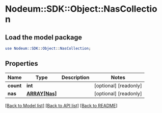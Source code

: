 # Nodeum::SDK::Object::NasCollection

## Load the model package
```perl
use Nodeum::SDK::Object::NasCollection;
```

## Properties
Name | Type | Description | Notes
------------ | ------------- | ------------- | -------------
**count** | **int** |  | [optional] [readonly] 
**nas** | [**ARRAY[Nas]**](Nas.md) |  | [optional] [readonly] 

[[Back to Model list]](../README.md#documentation-for-models) [[Back to API list]](../README.md#documentation-for-api-endpoints) [[Back to README]](../README.md)


